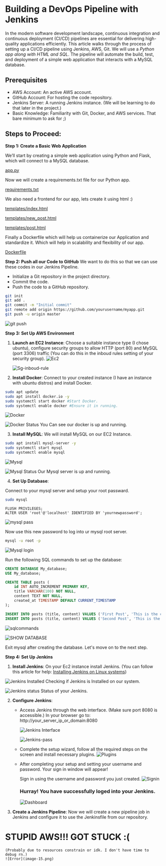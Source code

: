 # Building a DevOps Pipeline with Jenkins

In the modern software development landscape, continuous integration and continuous deployment (CI/CD) pipelines are essential for delivering high-quality applications efficiently. This article walks through the process of setting up a CI/CD pipeline using Jenkins, AWS, Git. We will use a *Python app along with HTML and SQL*. The pipeline will automate the build, test, and deployment of a simple web application that interacts with a MySQL database.

## Prerequisites

- AWS Account: An active AWS account.
- GitHub Account: For hosting the code repository.
- Jenkins Server: A running Jenkins instance. (We will be learning to do that later in the project.)
- Basic Knowledge: Familiarity with Git, Docker, and AWS services. That bare minimum to ask for ;)

## Steps to Proceed:

**Step 1: Create a Basic Web Application**

We’ll start by creating a simple web application using Python and Flask, which will connect to a MySQL database.

[app.py](./app.py) 

Now we will create a requirements.txt file for our Python app.

[requirements.txt](./requirements.txt)

We also need a frontend for our app, lets create it using html :)

[templates/index.html](./templates/index.html)

[templates/new_post.html](./templates/new_post.html)

[templates/post.html](./templates/post.html)

Finally a Dockerfile which will help us containerize our Application and standardize it. Which will help in scalability and flexibility of our app.

[Dockerfile](./Dockerfile)

**Step 2: Push all our Code to GitHub**
We want to do this so that we can use these codes in our
Jenkins Pipeline.

- Initialize a Git repository in the project directory.
- Commit the code.
- Push the code to a GitHub repository.

``` bash 
git init
git add .
git commit -m "Initial commit"
git remote add origin https://github.com/yourusername/myapp.git
git push -u origin master
```

![git push](image.png)

**Step 3: Set Up AWS Environment**

1. **Launch an EC2 Instance**: Choose a suitable instance type (I chose ubuntu), configure security groups to allow HTTP (port 80) and MySQL (port 3306) traffic (You can do this in the inboud rules setting of your security group).
    ![Ec2](image-2.png)

    ![Sg-inboud-rule](image-1.png)

2. **Install Docker**: Connect to your created instance (I have an instance with ubuntu distros) and install Docker.
```bash
sudo apt update
sudo apt install docker.io -y
sudo systemctl start docker #Start Docker.
sudo systemctl enable docker #Ensure it in running.
```
![Docker](image-3.png)

![Docker Status](image-4.png) You Can see our docker is up and running.

3. **Install MySQL**: We will install MySQL on our EC2 Instance.
```bash
sudo apt install mysql-server -y
sudo systemctl start mysql
sudo systemctl enable mysql
```

![Mysql](image-5.png)

![Mysql Status](image-6.png) Our Mysql server is up and running.

4. **Set Up Database**: 

Connect to your mysql server and setup your root passward.
```bash
sudo mysql
```
```
FLUSH PRIVILEGES;
ALTER USER 'root'@'localhost' IDENTIFIED BY 'yournewpassword';
```
![mysql pass](image-7.png)

Now use this new password to log into ur mysql root server.
```bash
mysql -u root -p
```
![Mysql login](image-8.png)

Run the following SQL commands to set up the database:
```sql
CREATE DATABASE My_database;
USE My_database;

CREATE TABLE posts (
    id INT AUTO_INCREMENT PRIMARY KEY,
    title VARCHAR(100) NOT NULL,
    content TEXT NOT NULL,
    created_at TIMESTAMP DEFAULT CURRENT_TIMESTAMP
);

INSERT INTO posts (title, content) VALUES ('First Post', 'This is the content of the first post.');
INSERT INTO posts (title, content) VALUES ('Second Post', 'This is the content of the second post.');
```
![sqlcommands](image-9.png)

![SHOW DATABASE](image-10.png)

Exit mysql after creating the database. Let's move on to the next step.

**Step 4: Set Up Jenkins**

1. **Install Jenkins**: On your Ec2 instance install Jenkins. 
(You can follow this article for help: [Installing Jenkins on Linux systems](https://medium.com/@Yasholo/installing-jenkins-on-linux-systems-d350e5c0b676))

![Jenkins Installed](image-11.png) Checking if Jenkins is Installed on our system.

![Jenkins status](image-12.png) Status of your Jenkins.

2. **Configure Jenkins**: 
    - Access Jenkins through the web interface. 
    (Make sure port 8080 is accessible.)
    In your browser go to: http://your_server_ip_or_domain:8080

        ![Jenkins Interface](image-13.png)

        ![Jenkins-pass](image-16.png)

    - Complete the setup wizard, follow all the required steps on the screen and install necessary plugins.
        ![Plugins](image-14.png)

    - After completing your setup and setting your username and password. Your sign in window will appear!

        Sign in using the username and password you just created.
        ![Signin](image-18.png)

        ### Hurray! You have successfully loged into your Jenkins.
        ![Dashboard](image-19.png)

3. **Create a Jenkins Pipeline**:
    Now we will create a new pipeline job in Jenkins and configure it to use the Jenkinsfile from our repository.

# STUPID AWS!!! GOT STUCK :( 
    (Probably due to resources constrain or idk. I don't have time to debug rn.)
    ![Error](image-15.png)

